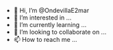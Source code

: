 - 👋 Hi, I’m @OndevillaE2mar
- 👀 I’m interested in ...
- 🌱 I’m currently learning ...
- 💞️ I’m looking to collaborate on ...
- 📫 How to reach me ...

<!---
OndevillaE2mar/OndevillaE2mar is a ✨ special ✨ repository because its `README.md` (this file) appears on your GitHub profile.
You can click the Preview link to take a look at your changes.
--->

